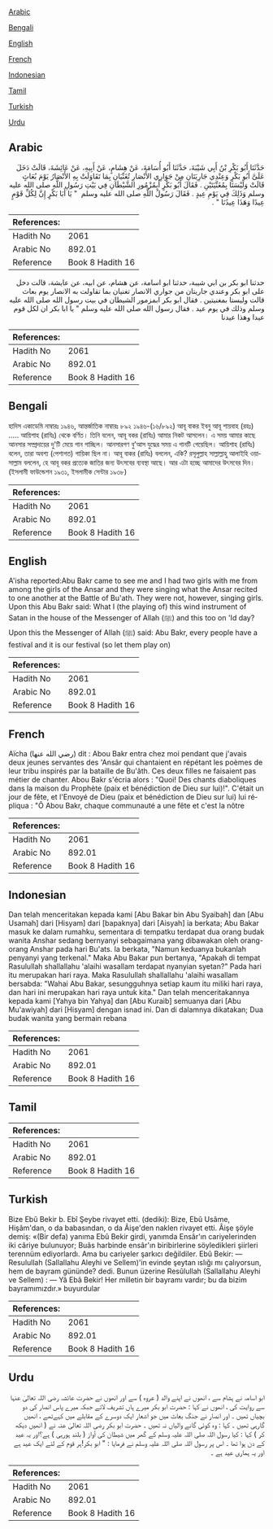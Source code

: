 [Arabic](#arabic)

[Bengali](#bengali)

[English](#english)

[French](#french)

[Indonesian](#indonesian)

[Tamil](#tamil)

[Turkish](#turkish)

[Urdu](#urdu)

## Arabic


<div dir="rtl" lang="ar" style={{fontSize:'larger',backgroundColor:'#f8f9fa',padding:20}}>
حَدَّثَنَا أَبُو بَكْرِ بْنُ أَبِي شَيْبَةَ، حَدَّثَنَا أَبُو أُسَامَةَ، عَنْ هِشَامٍ، عَنْ أَبِيهِ، عَنْ عَائِشَةَ، قَالَتْ دَخَلَ عَلَىَّ أَبُو بَكْرٍ وَعِنْدِي جَارِيَتَانِ مِنْ جَوَارِي الأَنْصَارِ تُغَنِّيَانِ بِمَا تَقَاوَلَتْ بِهِ الأَنْصَارُ يَوْمَ بُعَاثٍ قَالَتْ وَلَيْسَتَا بِمُغَنِّيَتَيْنِ ‏.‏ فَقَالَ أَبُو بَكْرٍ أَبِمُزْمُورِ الشَّيْطَانِ فِي بَيْتِ رَسُولِ اللَّهِ صلى الله عليه وسلم وَذَلِكَ فِي يَوْمِ عِيدٍ ‏.‏ فَقَالَ رَسُولُ اللَّهِ صلى الله عليه وسلم ‏ "‏ يَا أَبَا بَكْرٍ إِنَّ لِكُلِّ قَوْمٍ عِيدًا وَهَذَا عِيدُنَا ‏"‏ ‏.‏
</div>
<div style={{backgroundColor:'#f8f9fa',padding:20, marginBottom: 10}}><table> <thead> <tr> <th>References:</th> <th></th> </tr> </thead> <tbody><tr><td>Hadith No</td><td>2061</td></tr><tr><td>Arabic No</td><td>892.01</td></tr><tr><td>Reference</td><td>Book 8 Hadith 16</td></tr></tbody></table></div>


<div dir="rtl" lang="ar" style={{fontSize:'larger',backgroundColor:'#f8f9fa',padding:20}}>
حدثنا ابو بكر بن ابي شيبة، حدثنا ابو اسامة، عن هشام، عن ابيه، عن عايشة، قالت دخل على ابو بكر وعندي جاريتان من جواري الانصار تغنيان بما تقاولت به الانصار يوم بعاث قالت وليستا بمغنيتين . فقال ابو بكر ابمزمور الشيطان في بيت رسول الله صلى الله عليه وسلم وذلك في يوم عيد . فقال رسول الله صلى الله عليه وسلم " يا ابا بكر ان لكل قوم عيدا وهذا عيدنا
</div>
<div style={{backgroundColor:'#f8f9fa',padding:20, marginBottom: 10}}><table> <thead> <tr> <th>References:</th> <th></th> </tr> </thead> <tbody><tr><td>Hadith No</td><td>2061</td></tr><tr><td>Arabic No</td><td>892.01</td></tr><tr><td>Reference</td><td>Book 8 Hadith 16</td></tr></tbody></table></div>

## Bengali


<div dir="ltr" lang="bn" style={{fontSize:'larger',backgroundColor:'#f8f9fa',padding:20}}>
হাদিস একাডেমি নাম্বারঃ ১৯৪৬, আন্তর্জাতিক নাম্বারঃ ৮৯২ ১৯৪৬-(১৬/৮৯২) আবূ বাকর ইবনু আবূ শায়বাহ (রহঃ) ..... আয়িশাহ (রাযিঃ) থেকে বর্ণিত। তিনি বলেন, আবূ বকর (রাযিঃ) আমার নিকট আসলেন। এ সময় আমার কাছে আনসার সম্প্রদায়ের দু'টি মেয়ে গান গাচ্ছিল। আনসারগণ বু’আস যুদ্ধের সময় এ গানটি গেয়েছিল। আয়িশাহ (রাযিঃ) বলেন, তারা অবশ্য (পেশাগত) গায়িকা ছিল না। আবূ বাকর (রাযিঃ) বললেন, একি? রসূলুল্লাহ সাল্লাল্লাহু আলাইহি ওয়াসাল্লাম বললেন, হে আবূ বকর প্রত্যেক জাতির জন্য উৎসবের ব্যবস্থা আছে। আর এটা হচ্ছে আমাদের উৎসবের দিন। (ইসলামী ফাউন্ডেশন ১৯৩১, ইসলামীক সেন্টার ১৯৩৮)
</div>
<div style={{backgroundColor:'#f8f9fa',padding:20, marginBottom: 10}}><table> <thead> <tr> <th>References:</th> <th></th> </tr> </thead> <tbody><tr><td>Hadith No</td><td>2061</td></tr><tr><td>Arabic No</td><td>892.01</td></tr><tr><td>Reference</td><td>Book 8 Hadith 16</td></tr></tbody></table></div>

## English


<div dir="ltr" lang="en" style={{fontSize:'larger',backgroundColor:'#f8f9fa',padding:20}}>
A'isha reported:Abu Bakr came to see me and I had two girls with me from among the girls of the Ansar and they were singing what the Ansar recited to one another at the Battle of Bu'ath. They were not, however, singing girls. Upon this Abu Bakr said: What I (the playing of) this wind instrument of Satan in the house of the Messenger of Allah (ﷺ) and this too on 'Id day? Upon this the Messenger of Allah (ﷺ) said: Abu Bakr, every people have a festival and it is our festival (so let them play on)
</div>
<div style={{backgroundColor:'#f8f9fa',padding:20, marginBottom: 10}}><table> <thead> <tr> <th>References:</th> <th></th> </tr> </thead> <tbody><tr><td>Hadith No</td><td>2061</td></tr><tr><td>Arabic No</td><td>892.01</td></tr><tr><td>Reference</td><td>Book 8 Hadith 16</td></tr></tbody></table></div>

## French


<div dir="ltr" lang="fr" style={{fontSize:'larger',backgroundColor:'#f8f9fa',padding:20}}>
Aïcha (رضي الله عنها) dit : Abou Bakr entra chez moi pendant que j'avais deux jeunes servantes des 'Ansâr qui chantaient en répétant les poèmes de leur tribu inspirés par la bataille de Bu'âth. Ces deux filles ne faisaient pas métier de chanter. Abou Bakr s'écria alors : "Quoi! Des chants diaboliques dans la maison du Prophète (paix et bénédiction de Dieu sur lui)!". C'était un jour de fête, et l'Envoyé de Dieu (paix et bénédiction de Dieu sur lui) lui répliqua : "Ô Abou Bakr, chaque communauté a une fête et c'est la nôtre
</div>
<div style={{backgroundColor:'#f8f9fa',padding:20, marginBottom: 10}}><table> <thead> <tr> <th>References:</th> <th></th> </tr> </thead> <tbody><tr><td>Hadith No</td><td>2061</td></tr><tr><td>Arabic No</td><td>892.01</td></tr><tr><td>Reference</td><td>Book 8 Hadith 16</td></tr></tbody></table></div>

## Indonesian


<div dir="ltr" lang="id" style={{fontSize:'larger',backgroundColor:'#f8f9fa',padding:20}}>
Dan telah menceritakan kepada kami [Abu Bakar bin Abu Syaibah] dan [Abu Usamah] dari [Hisyam] dari [bapaknya] dari [Aisyah] ia berkata; Abu Bakar masuk ke dalam rumahku, sementara di tempatku terdapat dua orang budak wanita Anshar sedang bernyanyi sebagaimana yang dibawakan oleh orang-orang Anshar pada hari Bu'ats. Ia berkata, "Namun keduanya bukanlah penyanyi yang terkenal." Maka Abu Bakar pun bertanya, "Apakah di tempat Rasulullah shallallahu 'alaihi wasallam terdapat nyanyian syetan?" Pada hari itu merupakan hari raya. Maka Rasulullah shallallahu 'alaihi wasallam bersabda: "Wahai Abu Bakar, sesungguhnya setiap kaum itu miliki hari raya, dan hari ini merupakan hari raya untuk kita." Dan telah menceritakannya kepada kami [Yahya bin Yahya] dan [Abu Kuraib] semuanya dari [Abu Mu'awiyah] dari [Hisyam] dengan isnad ini. Dan di dalamnya dikatakan; Dua budak wanita yang bermain rebana
</div>
<div style={{backgroundColor:'#f8f9fa',padding:20, marginBottom: 10}}><table> <thead> <tr> <th>References:</th> <th></th> </tr> </thead> <tbody><tr><td>Hadith No</td><td>2061</td></tr><tr><td>Arabic No</td><td>892.01</td></tr><tr><td>Reference</td><td>Book 8 Hadith 16</td></tr></tbody></table></div>

## Tamil


<div dir="ltr" lang="ta" style={{fontSize:'larger',backgroundColor:'#f8f9fa',padding:20}}>

</div>
<div style={{backgroundColor:'#f8f9fa',padding:20, marginBottom: 10}}><table> <thead> <tr> <th>References:</th> <th></th> </tr> </thead> <tbody><tr><td>Hadith No</td><td>2061</td></tr><tr><td>Arabic No</td><td>892.01</td></tr><tr><td>Reference</td><td>Book 8 Hadith 16</td></tr></tbody></table></div>

## Turkish


<div dir="ltr" lang="tr" style={{fontSize:'larger',backgroundColor:'#f8f9fa',padding:20}}>
Bize Ebû Bekir b. Ebî Şeybe rivayet etti. (dediki): Bize, Ebû Usâme, Hişâm'dan, o da babasından, o da Âişe'den naklen rivayet etti. Âişe şöyle demiş: «(Bir defa) yanıma Ebû Bekir girdi, yanımda Ensâr'ın cariyelerinden iki câriye bulunuyor; Buâs harbinde ensâr'ın biribirlerine söyledikleri şiirleri terennüm ediyorlardı. Ama bu cariyeler şarkıcı değildiler. Ebû Bekir: — Resulullah (Sallallahu Aleyhi ve Sellem)'in evinde şeytan ıslığı mı çalıyorsun, hem de bayram gününde? dedi. Bunun üzerine Resûlullah (Sallallahu Aleyhi ve Sellem) : — Yâ Ebâ Bekir! Her milletin bir bayramı vardır; bu da bizim bayramımızdır.» buyurdular
</div>
<div style={{backgroundColor:'#f8f9fa',padding:20, marginBottom: 10}}><table> <thead> <tr> <th>References:</th> <th></th> </tr> </thead> <tbody><tr><td>Hadith No</td><td>2061</td></tr><tr><td>Arabic No</td><td>892.01</td></tr><tr><td>Reference</td><td>Book 8 Hadith 16</td></tr></tbody></table></div>

## Urdu


<div dir="rtl" lang="ur" style={{fontSize:'larger',backgroundColor:'#f8f9fa',padding:20}}>
ابو اسامہ نے ہشام سے ، انھوں نے اپنے والد ( عروہ ) سے اور انھوں نے حضرت عائشہ رضی اللہ تعالیٰ عنہا سے روایت کی ، انھوں نے کہا : حضرت ابو بکر میرے ہاں تشریف لائے جبکہ میرے پاس انصار کی دو بچیاں تھیں ۔ اور انصار نے جنگ بعاث میں جو اشعار ایک دوسرے کے مقابلے میں کہےتھے ، انھیں گارہی تھیں ۔ کہا : وہ کوئی گانے والیاں نہ تھیں ۔ حضرت ابو بکر رضی اللہ تعالیٰ عنہ نے ( انھیں دیکھ کر ) کہا : کیا رسول اللہ صلی اللہ علیہ وسلم کے گھر میں شیطان کی آواز ( بلند ہورہی ) ہے؟اور یہ عید کے دن ہوا تھا ۔ اس پر رسول اللہ صلی اللہ علیہ وسلم نے فرمایا : " ابو بکر!ہر قوم کے لئے ایک عید ہے اور یہ ہماری عید ہے ۔
</div>
<div style={{backgroundColor:'#f8f9fa',padding:20, marginBottom: 10}}><table> <thead> <tr> <th>References:</th> <th></th> </tr> </thead> <tbody><tr><td>Hadith No</td><td>2061</td></tr><tr><td>Arabic No</td><td>892.01</td></tr><tr><td>Reference</td><td>Book 8 Hadith 16</td></tr></tbody></table></div>